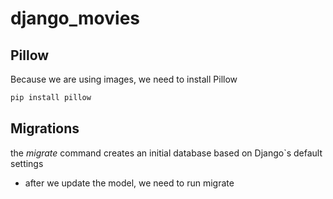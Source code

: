 # django_movies

## Pillow

Because we are using images, we need to install Pillow

```bash
pip install pillow
```

## Migrations

the _migrate_ command creates an initial database based on Django`s default settings

- after we update the model, we need to run migrate
